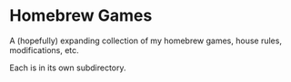 # Homebrew Games

A (hopefully) expanding collection of my homebrew games, house rules,
modifications, etc.

Each is in its own subdirectory.